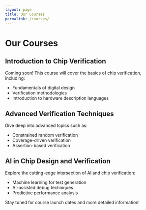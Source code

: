 ```yaml
---
layout: page
title: Our Courses
permalink: /courses/
---
```


# Our Courses

## Introduction to Chip Verification
Coming soon! This course will cover the basics of chip verification, including:
- Fundamentals of digital design
- Verification methodologies
- Introduction to hardware description languages

## Advanced Verification Techniques
Dive deep into advanced topics such as:
- Constrained random verification
- Coverage-driven verification
- Assertion-based verification

## AI in Chip Design and Verification
Explore the cutting-edge intersection of AI and chip verification:
- Machine learning for test generation
- AI-assisted debug techniques
- Predictive performance analysis

Stay tuned for course launch dates and more detailed information!
